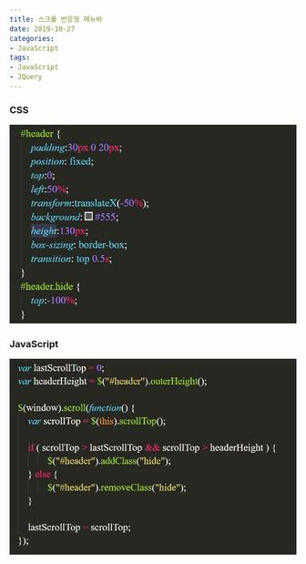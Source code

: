 ```yaml
---
title: 스크롤 반응형 메뉴바
date: 2019-10-27
categories:
- JavaScript
tags:
- JavaScript
- JQuery
---
```


### CSS
![scroll_css](./assets/images/post_img/scroll_css.jpg)

### JavaScript
![scroll_js](./assets/images/post_img/scroll_js.jpg)